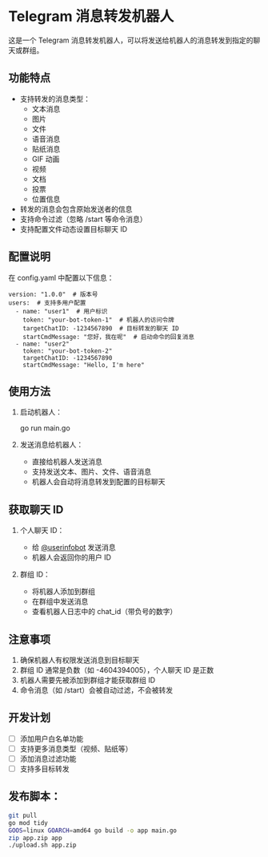 # Telegram 消息转发机器人

这是一个 Telegram 消息转发机器人，可以将发送给机器人的消息转发到指定的聊天或群组。

## 功能特点

- 支持转发的消息类型：
  - 文本消息
  - 图片
  - 文件
  - 语音消息
  - 贴纸消息
  - GIF 动画
  - 视频
  - 文档
  - 投票
  - 位置信息
- 转发的消息会包含原始发送者的信息
- 支持命令过滤（忽略 /start 等命令消息）
- 支持配置文件动态设置目标聊天 ID

## 配置说明

在 config.yaml 中配置以下信息：

    version: "1.0.0"  # 版本号
    users:  # 支持多用户配置
      - name: "user1"  # 用户标识
        token: "your-bot-token-1"  # 机器人的访问令牌
        targetChatID: -1234567890  # 目标转发的聊天 ID
        startCmdMessage: "您好，我在呢"  # 启动命令的回复消息
      - name: "user2"
        token: "your-bot-token-2"
        targetChatID: -1234567890
        startCmdMessage: "Hello, I'm here"

## 使用方法

1. 启动机器人：

    go run main.go

2. 发送消息给机器人：
   - 直接给机器人发送消息
   - 支持发送文本、图片、文件、语音消息
   - 机器人会自动将消息转发到配置的目标聊天

## 获取聊天 ID

1. 个人聊天 ID：
   - 给 [@userinfobot](https://t.me/userinfobot) 发送消息
   - 机器人会返回你的用户 ID

2. 群组 ID：
   - 将机器人添加到群组
   - 在群组中发送消息
   - 查看机器人日志中的 chat_id（带负号的数字）

## 注意事项

1. 确保机器人有权限发送消息到目标聊天
2. 群组 ID 通常是负数（如 -4604394005），个人聊天 ID 是正数
3. 机器人需要先被添加到群组才能获取群组 ID
4. 命令消息（如 /start）会被自动过滤，不会被转发

## 开发计划

- [ ] 添加用户白名单功能
- [ ] 支持更多消息类型（视频、贴纸等）
- [ ] 添加消息过滤功能
- [ ] 支持多目标转发 

## 发布脚本：
```bash
git pull
go mod tidy
GOOS=linux GOARCH=amd64 go build -o app main.go
zip app.zip app
./upload.sh app.zip
```